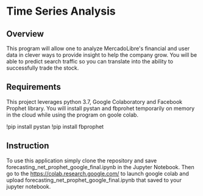 # Time Series Analysis

**Overview**
----
This program will allow one to analyze MercadoLibre's financial and user data in clever ways to provide insight to help the company grow. You will be able to predict search traffic so you can translate into the ability to successfully trade the stock.

**Requirements**
----
This project leverages python 3.7, Google Colaboratory and Facebook Prophet library. You will install pystan and fbprohet temporarily on memory in the cloud while using the program on goole colab.

!pip install pystan !pip install fbprophet

**Instruction**
----
To use this application simply clone the repository and save forecasting_net_prophet_google_final.ipynb in the Jupyter Notebook. Then go to the https://colab.research.google.com/ to launch google colab and upload forecasting_net_prophet_google_final.ipynb that saved to your jupyter notebook.
